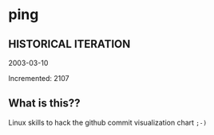 # ping

## HISTORICAL ITERATION
2003-03-10

Incremented: 2107

## What is this?? 
Linux skills to hack the github commit visualization chart `;-)`
